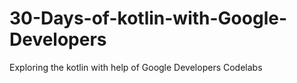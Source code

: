 # 30-Days-of-kotlin-with-Google-Developers

Exploring the kotlin with help of Google Developers Codelabs

